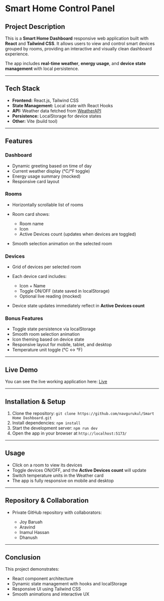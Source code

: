 # Smart Home Control Panel

## Project Description

This is a **Smart Home Dashboard** responsive web application built with **React** and **Tailwind CSS**.
It allows users to view and control smart devices grouped by rooms, providing an interactive and visually clean dashboard experience.

The app includes **real-time weather**, **energy usage**, and **device state management** with local persistence.

---

## Tech Stack

* **Frontend:** React.js, Tailwind CSS
* **State Management:** Local state with React Hooks
* **API:** Weather data fetched from [WeatherAPI](https://www.weatherapi.com/)
* **Persistence:** LocalStorage for device states
* **Other:** Vite (build tool)

---

## Features

### Dashboard

* Dynamic greeting based on time of day
* Current weather display (°C/°F toggle)
* Energy usage summary (mocked)
* Responsive card layout

### Rooms

* Horizontally scrollable list of rooms
* Room card shows:

  * Room name
  * Icon
  * Active Devices count (updates when devices are toggled)
* Smooth selection animation on the selected room

### Devices

* Grid of devices per selected room
* Each device card includes:

  * Icon + Name
  * Toggle ON/OFF (state saved in localStorage)
  * Optional live reading (mocked)
* Device state updates immediately reflect in **Active Devices count**

### Bonus Features

* Toggle state persistence via localStorage
* Smooth room selection animation
* Icon theming based on device state
* Responsive layout for mobile, tablet, and desktop
* Temperature unit toggle (°C ↔ °F)

---

## Live Demo
You can see the live working application here:
    [Live](https://your-vercel-app-url.vercel.app)


---

## Installation & Setup

1. Clone the repository:
   `git clone https://github.com/navgurukul/Smart Home Dashboard.git`
2. Install dependencies:
   `npm install`
3. Start the development server:
   `npm run dev`
4. Open the app in your browser at `http://localhost:5173/`

---

## Usage

* Click on a room to view its devices
* Toggle devices ON/OFF, and the **Active Devices count** will update
* Switch temperature units in the Weather card
* The app is fully responsive on mobile and desktop

---

## Repository & Collaboration

* Private GitHub repository with collaborators:

  * Joy Baruah
  * Aravind
  * Inamul Hassan
  * Dhanush

---

## Conclusion

This project demonstrates:

* React component architecture
* Dynamic state management with hooks and localStorage
* Responsive UI using Tailwind CSS
* Smooth animations and interactive UX
